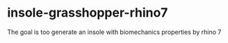 # insole-grasshopper-rhino7
The goal is too generate an insole with biomechanics properties by rhino 7
